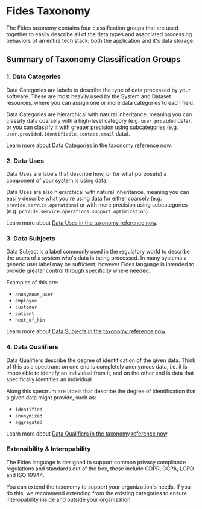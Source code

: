 # Fides Taxonomy

The Fides taxonomy contains four classification groups that are used together to easily describe all of the data types and associated processing behaviors of an entire tech stack; both the application and it's data storage.

## Summary of Taxonomy Classification Groups

### 1. Data Categories
Data Categories are labels to describe the type of data processed by your software. These are most heavily used by the System and Dataset resources, where you can assign one or more data categories to each field.

Data Categories are hierarchical with natural inheritance, meaning you can classify data coarsely with a high-level category (e.g. `user.provided` data), or you can classify it with greater precision using subcategories (e.g. `user.provided.identifiable.contact.email` data).

Learn more about [Data Categories in the taxonomy reference now](data_categories.md).

### 2. Data Uses
Data Uses are labels that describe how, or for what purpose(s) a component of your system is using data.

Data Uses are also hierarchical with natural inheritance, meaning you can easily describe what you're using data for either coarsely (e.g. `provide.service.operations`) or with more precision using subcategories (e.g. `provide.service.operations.support.optimization`).

Learn more about [Data Uses in the taxonomy reference now](data_uses.md).

### 3. Data Subjects
Data Subject is a label commonly used in the regulatory world to describe the users of a system who's data is being processed. In many systems a generic user label may be sufficient, however Fides language is intended to provide greater control through specificity where needed.

Examples of this are:

- `anonymous_user`
- `employee`
- `customer`
- `patient`
- `next_of_kin`

Learn more about [Data Subjects in the taxonomy reference now](data_subjects.md).


### 4. Data Qualifiers
Data Qualifiers describe the degree of identification of the given data. Think of this as a spectrum: on one end is completely anonymous data, i.e. it is impossible to identify an individual from it, and on the other end is data that specifically identifies an individual.

Along this spectrum are labels that describe the degree of identification that a given data might provide, such as:

- `identified`
- `anonymized`
- `aggregated`

Learn more about [Data Qualifiers in the taxonomy reference now](data_qualifiers.md).

### Extensibility & Interopability
The Fides language is designed to support common privacy compliance regulations and standards out of the box, these include GDPR, CCPA, LGPD and ISO 19944.

You can extend the taxonomy to support your organization's needs. If you do this, we recommend extending from the existing categories to ensure interopability inside and outside your organization.

